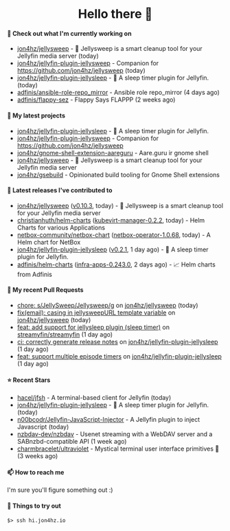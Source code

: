 <h1 align=center>Hello there 👋</h1>

#### 👷 Check out what I'm currently working on

- [jon4hz/jellysweep](https://github.com/jon4hz/jellysweep) - 🧹 Jellysweep is a smart cleanup tool for your Jellyfin media server (today)
- [jon4hz/jellyfin-plugin-jellysweep](https://github.com/jon4hz/jellyfin-plugin-jellysweep) - Companion for https://github.com/jon4hz/jellysweep (today)
- [jon4hz/jellyfin-plugin-jellysleep](https://github.com/jon4hz/jellyfin-plugin-jellysleep) - 🌙 A sleep timer plugin for Jellyfin. (today)
- [adfinis/ansible-role-repo_mirror](https://github.com/adfinis/ansible-role-repo_mirror) - Ansible role repo_mirror (4 days ago)
- [adfinis/flappy-sez](https://github.com/adfinis/flappy-sez) - Flappy Says FLAPPP (2 weeks ago)

#### 🌱 My latest projects

- [jon4hz/jellyfin-plugin-jellysleep](https://github.com/jon4hz/jellyfin-plugin-jellysleep) - 🌙 A sleep timer plugin for Jellyfin.
- [jon4hz/jellyfin-plugin-jellysweep](https://github.com/jon4hz/jellyfin-plugin-jellysweep) - Companion for https://github.com/jon4hz/jellysweep
- [jon4hz/gnome-shell-extension-aareguru](https://github.com/jon4hz/gnome-shell-extension-aareguru) - Aare.guru ir gnome shell
- [jon4hz/jellysweep](https://github.com/jon4hz/jellysweep) - 🧹 Jellysweep is a smart cleanup tool for your Jellyfin media server
- [jon4hz/gsebuild](https://github.com/jon4hz/gsebuild) - Opinionated build tooling for Gnome Shell extensions

#### 🔭 Latest releases I've contributed to

- [jon4hz/jellysweep](https://github.com/jon4hz/jellysweep) ([v0.10.3](https://github.com/jon4hz/jellysweep/releases/tag/v0.10.3), today) - 🧹 Jellysweep is a smart cleanup tool for your Jellyfin media server
- [christianhuth/helm-charts](https://github.com/christianhuth/helm-charts) ([kubevirt-manager-0.2.2](https://github.com/christianhuth/helm-charts/releases/tag/kubevirt-manager-0.2.2), today) - Helm Charts for various Applications
- [netbox-community/netbox-chart](https://github.com/netbox-community/netbox-chart) ([netbox-operator-1.0.68](https://github.com/netbox-community/netbox-chart/releases/tag/netbox-operator-1.0.68), today) - A Helm chart for NetBox
- [jon4hz/jellyfin-plugin-jellysleep](https://github.com/jon4hz/jellyfin-plugin-jellysleep) ([v0.2.1](https://github.com/jon4hz/jellyfin-plugin-jellysleep/releases/tag/v0.2.1), 1 day ago) - 🌙 A sleep timer plugin for Jellyfin.
- [adfinis/helm-charts](https://github.com/adfinis/helm-charts) ([infra-apps-0.243.0](https://github.com/adfinis/helm-charts/releases/tag/infra-apps-0.243.0), 2 days ago) - 📈 Helm charts from Adfinis

#### 🔨 My recent Pull Requests

- [chore: s/JellySweep/Jellysweep/g](https://github.com/jon4hz/jellysweep/pull/63) on [jon4hz/jellysweep](https://github.com/jon4hz/jellysweep) (today)
- [fix(email): casing in jellysweepURL template variable](https://github.com/jon4hz/jellysweep/pull/62) on [jon4hz/jellysweep](https://github.com/jon4hz/jellysweep) (today)
- [feat: add support for jellysleep plugin (sleep timer)](https://github.com/streamyfin/streamyfin/pull/922) on [streamyfin/streamyfin](https://github.com/streamyfin/streamyfin) (1 day ago)
- [ci: correctly generate release notes](https://github.com/jon4hz/jellyfin-plugin-jellysleep/pull/2) on [jon4hz/jellyfin-plugin-jellysleep](https://github.com/jon4hz/jellyfin-plugin-jellysleep) (1 day ago)
- [feat: support multiple episode timers](https://github.com/jon4hz/jellyfin-plugin-jellysleep/pull/1) on [jon4hz/jellyfin-plugin-jellysleep](https://github.com/jon4hz/jellyfin-plugin-jellysleep) (1 day ago)

#### ⭐ Recent Stars

- [hacel/jfsh](https://github.com/hacel/jfsh) - A terminal-based client for Jellyfin (today)
- [jon4hz/jellyfin-plugin-jellysleep](https://github.com/jon4hz/jellyfin-plugin-jellysleep) - 🌙 A sleep timer plugin for Jellyfin. (today)
- [n00bcodr/Jellyfin-JavaScript-Injector](https://github.com/n00bcodr/Jellyfin-JavaScript-Injector) - A Jellyfin plugin to inject Javascript (today)
- [nzbdav-dev/nzbdav](https://github.com/nzbdav-dev/nzbdav) - Usenet streaming with a WebDAV server and a SABnzbd-compatible API (1 week ago)
- [charmbracelet/ultraviolet](https://github.com/charmbracelet/ultraviolet) - Mystical terminal user interface primitives 🌈 (3 weeks ago)

#### 📫 How to reach me
I'm sure you'll figure something out :)

#### 👀 Things to try out
```
$> ssh hi.jon4hz.io
```